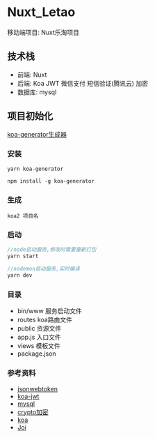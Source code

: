 # Nuxt_Letao
移动端项目: Nuxt乐淘项目

## 技术栈
- 前端: Nuxt
- 后端: Koa JWT 微信支付 短信验证(腾讯云) 加密
- 数据库: mysql


## 项目初始化
[koa-generator生成器](https://www.npmjs.com/package/koa-generator)

### 安装
```
yarn koa-generator

npm install -g koa-generator
```

### 生成
```
koa2 项目名
```

### 启动
```js
//node启动服务,修改时需要重新打包
yarn start

//nodemon启动服务,实时编译
yarn dev
```

### 目录
* bin/www  服务启动文件
* routes   koa路由文件
* public   资源文件
* app.js   入口文件
* views    模板文件
* package.json


### 参考资料
* [jsonwebtoken](https://www.npmjs.com/package/jsonwebtoken)
* [koa-jwt](https://www.npmjs.com/package/koa-jwt)
* [mysql](https://www.npmjs.com/package/mysql)
* [crypto加密](https://nodejs.org/dist/latest-v14.x/docs/api/crypto.html)
* [koa](https://koa.bootcss.com/#context)
* [Joi](https://www.npmjs.com/package/joi)

